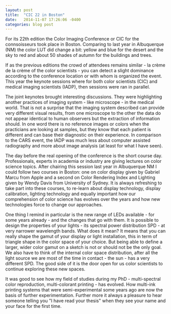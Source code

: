 ```yaml
---
layout: post
title:  "CIC 22 in Boston"
date:   2014-11-07 17:26:06 -0400
categories: blog post
---
```

For its 22th edition the Color Imaging Conference or CIC for the connsoisseurs took place in Boston. Comparing to last year in Albuquerque (NM) the color LUT did change a bit: yellow and blue for the desert and the sky to red and about 50 shades of autumn for the buildings and trees.

If as the previous editions the crowd of attendees remains similar - la crème de la crème of the color scientists - you can detect a slight dominance according to the conference location or with whom is organized the event. This year the keynote sessions where for both color scientists (CIC) and medical imaging scientists (IADP), then sessions were ran in parallel.

The joint keynotes brought interesting discussions. They were highlighting another practices of imaging system - like microscope - in the medical world. That is not a surprise that the imaging system described can provide very different visual results, from one microscope to the other the data do not appear identical to human observers but the extraction of information should. In one word there is no reference images or colors when the practicians are looking at samples, but they know that each patient is different and can base their diagnostic on their experience. In comparison to the CARS event, the IADP was much less about computer assisted radiography and more about image analysis (at least for what I have seen).

The day before the real opening of the conference is the short course day. Professionals, experts in academia or industry are giving lectures on color science topics. After chairing this session last year in Albuquerque NM I could follow two courses in Boston: one on color display given by Gabriel Marcu from Apple and a second on Color Rendering Index and Lighting given by Wendy Davis from University of Sydney.  It is always refreshing to take part into these courses, to re-learn about display technology, display calibration, lighting technology and equally important how our comprehension of color science has evolves over the years and how new technologies force to change our approaches.

One thing I remind in particular is the new range of LEDs available - for some years already - and the changes that go with them. It is possible to design the properties of your lights - its spectral power distribution SPD - at very narrower wavelength bands. What does it mean? It means that you can really shape the gamut of your display or light installation, this in term of triangle shape in the color space of your choice. But being able to define a larger, wider color gamut on a sketch is not or should not be the only goal. We also have to think of the internal color space distribution, after all the light source we are most of the time in contact - the sun - has a very different SPD. The good side of it is the door open for us color scientists to continue exploring these new spaces.

It was good to see how my field of studies during my PhD - multi-spectral color reproduction, multi-colorant printing - has evolved. How multi-ink printing systems that were semi-experimental some years ago are now the basis of further experimentation. Further more it always a pleasure to hear someone telling you "I have read your thesis" when they see your name and your face for the first time.
